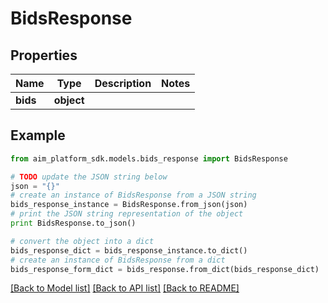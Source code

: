 # BidsResponse


## Properties
Name | Type | Description | Notes
------------ | ------------- | ------------- | -------------
**bids** | **object** |  | 

## Example

```python
from aim_platform_sdk.models.bids_response import BidsResponse

# TODO update the JSON string below
json = "{}"
# create an instance of BidsResponse from a JSON string
bids_response_instance = BidsResponse.from_json(json)
# print the JSON string representation of the object
print BidsResponse.to_json()

# convert the object into a dict
bids_response_dict = bids_response_instance.to_dict()
# create an instance of BidsResponse from a dict
bids_response_form_dict = bids_response.from_dict(bids_response_dict)
```
[[Back to Model list]](../README.md#documentation-for-models) [[Back to API list]](../README.md#documentation-for-api-endpoints) [[Back to README]](../README.md)


